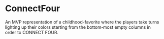 # ConnectFour
An MVP representation of a childhood-favorite where the players take turns lighting up their colors starting from the bottom-most empty columns in order to CONNECT FOUR.

